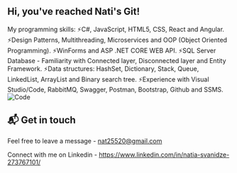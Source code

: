 
Hi, you've reached Nati's Git!
--------------------------------------------------------------------------------
My programming skills:
⚡C#, JavaScript, HTML5, CSS, React and Angular.
⚡Design Patterns, Multithreading, Microservices and OOP (Object Oriented Programming).
⚡WinForms and ASP .NET CORE WEB API.
⚡SQL Server Database - Familiarity with Connected layer, Disconnected layer and Entity Framework.
⚡Data structures: HashSet, Dictionary, Stack, Queue, LinkedList, ArrayList and Binary search tree.
⚡Experience with Visual Studio/Code, RabbitMQ, Swagger, Postman, Bootstrap, Github and SSMS.
              ![Code](https://user-images.githubusercontent.com/55664887/130541982-b9786bed-fac7-496b-9921-55d8d26ef48c.PNG)

📬 Get in touch
----------------------------------------------------------------------------------
Feel free to leave a message - nat25520@gmail.com

Connect with me on Linkedin - https://www.linkedin.com/in/natia-svanidze-273767101/
<!--
**NatiaSva/NatiaSva** is a ✨ _special_ ✨ repository because its `README.md` (this file) appears on your GitHub profile.

Here are some ideas to get you started:

- 🔭 I’m currently working on ...
- 🌱 I’m currently learning ...
- 👯 I’m looking to collaborate on ...
- 🤔 I’m looking for help with ...
- 💬 Ask me about ...
- 📫 
- 😄 Pronouns: ...
- ⚡ Fun fact: ...
-->

